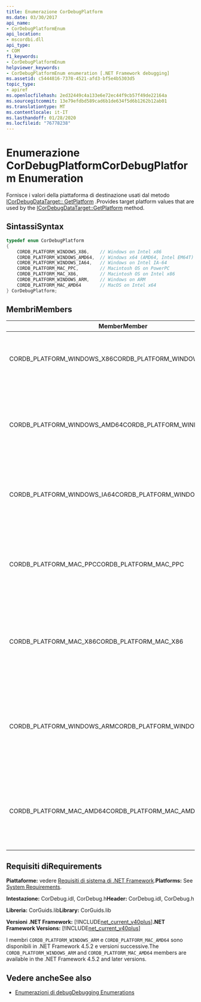 ```yaml
---
title: Enumerazione CorDebugPlatform
ms.date: 03/30/2017
api_name:
- CorDebugPlatformEnum
api_location:
- mscordbi.dll
api_type:
- COM
f1_keywords:
- CorDebugPlatformEnum
helpviewer_keywords:
- CorDebugPlatformEnum enumeration [.NET Framework debugging]
ms.assetid: c5444816-7378-4521-afd3-bf5e4b5303d5
topic_type:
- apiref
ms.openlocfilehash: 2ed32449c4a133e6e72ec44f9cb57f49de22164a
ms.sourcegitcommit: 13e79efdbd589cad6b1de634f5d6b1262b12ab01
ms.translationtype: MT
ms.contentlocale: it-IT
ms.lasthandoff: 01/28/2020
ms.locfileid: "76778238"
---
```

# <a name="cordebugplatform-enumeration"></a><span data-ttu-id="a1128-102">Enumerazione CorDebugPlatform</span><span class="sxs-lookup"><span data-stu-id="a1128-102">CorDebugPlatform Enumeration</span></span>
<span data-ttu-id="a1128-103">Fornisce i valori della piattaforma di destinazione usati dal metodo [ICorDebugDataTarget:: GetPlatform](icordebugdatatarget-getplatform-method.md) .</span><span class="sxs-lookup"><span data-stu-id="a1128-103">Provides target platform values that are used by the [ICorDebugDataTarget::GetPlatform](icordebugdatatarget-getplatform-method.md) method.</span></span>  
  
## <a name="syntax"></a><span data-ttu-id="a1128-104">Sintassi</span><span class="sxs-lookup"><span data-stu-id="a1128-104">Syntax</span></span>  
  
```cpp  
typedef enum CorDebugPlatform  
{  
    CORDB_PLATFORM_WINDOWS_X86,    // Windows on Intel x86  
    CORDB_PLATFORM_WINDOWS_AMD64,  // Windows x64 (AMD64, Intel EM64T)  
    CORDB_PLATFORM_WINDOWS_IA64,   // Windows on Intel IA-64  
    CORDB_PLATFORM_MAC_PPC,        // Macintosh OS on PowerPC  
    CORDB_PLATFORM_MAC_X86,        // Macintosh OS on Intel x86  
    CORDB_PLATFORM_WINDOWS_ARM,    // Windows on ARM  
    CORDB_PLATFORM_MAC_AMD64       // MacOS on Intel x64  
} CorDebugPlatform;  
```  
  
## <a name="members"></a><span data-ttu-id="a1128-105">Membri</span><span class="sxs-lookup"><span data-stu-id="a1128-105">Members</span></span>  
  
|<span data-ttu-id="a1128-106">Member</span><span class="sxs-lookup"><span data-stu-id="a1128-106">Member</span></span>|<span data-ttu-id="a1128-107">Descrizione</span><span class="sxs-lookup"><span data-stu-id="a1128-107">Description</span></span>|  
|------------|-----------------|  
|<span data-ttu-id="a1128-108">CORDB_PLATFORM_WINDOWS_X86</span><span class="sxs-lookup"><span data-stu-id="a1128-108">CORDB_PLATFORM_WINDOWS_X86</span></span>|<span data-ttu-id="a1128-109">La piattaforma di destinazione è Windows in esecuzione su hardware Intel x86.</span><span class="sxs-lookup"><span data-stu-id="a1128-109">The target platform is Windows running on Intel x86 hardware.</span></span>|  
|<span data-ttu-id="a1128-110">CORDB_PLATFORM_WINDOWS_AMD64</span><span class="sxs-lookup"><span data-stu-id="a1128-110">CORDB_PLATFORM_WINDOWS_AMD64</span></span>|<span data-ttu-id="a1128-111">La piattaforma di destinazione è Windows a 64 bit in esecuzione su hardware AMD64 o Intel EM64T.</span><span class="sxs-lookup"><span data-stu-id="a1128-111">The target platform is 64 bit Windows running on AMD64 or Intel EM64T hardware.</span></span>|  
|<span data-ttu-id="a1128-112">CORDB_PLATFORM_WINDOWS_IA64</span><span class="sxs-lookup"><span data-stu-id="a1128-112">CORDB_PLATFORM_WINDOWS_IA64</span></span>|<span data-ttu-id="a1128-113">La piattaforma di destinazione è Windows a 32 bit in esecuzione su hardware Intel IA64.</span><span class="sxs-lookup"><span data-stu-id="a1128-113">The target platform is 32 bit Windows running on Intel IA-64 hardware.</span></span>|  
|<span data-ttu-id="a1128-114">CORDB_PLATFORM_MAC_PPC</span><span class="sxs-lookup"><span data-stu-id="a1128-114">CORDB_PLATFORM_MAC_PPC</span></span>|<span data-ttu-id="a1128-115">La piattaforma di destinazione è il sistema operativo Macintosh in esecuzione su hardware PowerPC.</span><span class="sxs-lookup"><span data-stu-id="a1128-115">The target platform is the Macintosh operating system running on PowerPC hardware.</span></span>|  
|<span data-ttu-id="a1128-116">CORDB_PLATFORM_MAC_X86</span><span class="sxs-lookup"><span data-stu-id="a1128-116">CORDB_PLATFORM_MAC_X86</span></span>|<span data-ttu-id="a1128-117">La piattaforma di destinazione è il sistema operativo Macintosh in esecuzione su hardware Intel x86.</span><span class="sxs-lookup"><span data-stu-id="a1128-117">The target platform is the Macintosh operating system running on Intel x86 hardware.</span></span>|  
|<span data-ttu-id="a1128-118">CORDB_PLATFORM_WINDOWS_ARM</span><span class="sxs-lookup"><span data-stu-id="a1128-118">CORDB_PLATFORM_WINDOWS_ARM</span></span>|<span data-ttu-id="a1128-119">La piattaforma di destinazione è il sistema operativo Macintosh in esecuzione su hardware ARM di Windows.</span><span class="sxs-lookup"><span data-stu-id="a1128-119">The target platform is the Macintosh operating system running on Windows ARM hardware.</span></span>|  
|<span data-ttu-id="a1128-120">CORDB_PLATFORM_MAC_AMD64</span><span class="sxs-lookup"><span data-stu-id="a1128-120">CORDB_PLATFORM_MAC_AMD64</span></span>|<span data-ttu-id="a1128-121">La piattaforma di destinazione è il sistema operativo Macintosh in esecuzione su hardware AMD64.</span><span class="sxs-lookup"><span data-stu-id="a1128-121">The target platform is the Macintosh operating system running on AMD64 hardware.</span></span>|  
  
## <a name="requirements"></a><span data-ttu-id="a1128-122">Requisiti di</span><span class="sxs-lookup"><span data-stu-id="a1128-122">Requirements</span></span>  
 <span data-ttu-id="a1128-123">**Piattaforme:** vedere [Requisiti di sistema di .NET Framework](../../../../docs/framework/get-started/system-requirements.md).</span><span class="sxs-lookup"><span data-stu-id="a1128-123">**Platforms:** See [System Requirements](../../../../docs/framework/get-started/system-requirements.md).</span></span>  
  
 <span data-ttu-id="a1128-124">**Intestazione:** CorDebug.idl, CorDebug.h</span><span class="sxs-lookup"><span data-stu-id="a1128-124">**Header:** CorDebug.idl, CorDebug.h</span></span>  
  
 <span data-ttu-id="a1128-125">**Libreria:** CorGuids.lib</span><span class="sxs-lookup"><span data-stu-id="a1128-125">**Library:** CorGuids.lib</span></span>  
  
 <span data-ttu-id="a1128-126">**Versioni .NET Framework:** [!INCLUDE[net_current_v40plus](../../../../includes/net-current-v40plus-md.md)]</span><span class="sxs-lookup"><span data-stu-id="a1128-126">**.NET Framework Versions:** [!INCLUDE[net_current_v40plus](../../../../includes/net-current-v40plus-md.md)]</span></span>  
  
 <span data-ttu-id="a1128-127">I membri `CORDB_PLATFORM_WINDOWS_ARM` e `CORDB_PLATFORM_MAC_AMD64` sono disponibili in .NET Framework 4.5.2 e versioni successive.</span><span class="sxs-lookup"><span data-stu-id="a1128-127">The `CORDB_PLATFORM_WINDOWS_ARM` and `CORDB_PLATFORM_MAC_AMD64` members are available in the .NET Framework 4.5.2 and later versions.</span></span>  
  
## <a name="see-also"></a><span data-ttu-id="a1128-128">Vedere anche</span><span class="sxs-lookup"><span data-stu-id="a1128-128">See also</span></span>

- [<span data-ttu-id="a1128-129">Enumerazioni di debug</span><span class="sxs-lookup"><span data-stu-id="a1128-129">Debugging Enumerations</span></span>](debugging-enumerations.md)

